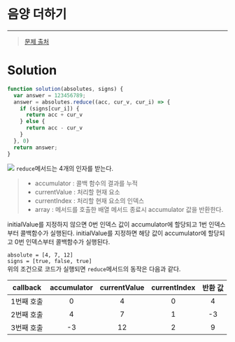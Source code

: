 # 음양 더하기

---

>[문제 출처](https://programmers.co.kr/learn/courses/30/lessons/76501?language=javascript)

# Solution
```js
function solution(absolutes, signs) {
  var answer = 123456789;
  answer = absolutes.reduce((acc, cur_v, cur_i) => {
    if (signs[cur_i]) {
      return acc + cur_v
    } else {
      return acc - cur_v
    }
  }, 0)
  return answer;
}
```
![](https://images.velog.io/images/main_string/post/c1590553-4665-4e3e-ad9a-041672952163/image.png)
``reduce``메서드는 4개의 인자를 받는다.
>- accumulator : 콜백 함수의 결과를 누적
>- currentValue : 처리할 현재 요소
>- currentIndex : 처리할 현재 요소의 인덱스
>- array : 메서드를 호출한 배열
메서드 종료시 accumulator 값을 반환한다.

initialValue를 지정하지 않으면 0번 인덱스 값이 accumulator에 할당되고 1번 인덱스부터 콜백함수가 실행된다. initialValue를 지정하면 해당 값이 accumulator에 할당되고 0번 인덱스부터 콜백함수가 실행된다.

``absolute = [4, 7, 12]`` <br> ``signs = [true, false, true]``<br>위의 조건으로 코드가 실행되면 ``reduce``메서드의 동작은 다음과 같다.

| callback   | accumulator         | currentValue        | currentIndex       | 반환 값             |
| ---------- | ------------------- | ------------------- | ------------------ | ------------------- |
| 1번째 호출 | <center>0</center>  | <center>4</center>  | <center>0</center> | <center>4</center>  |
| 2번째 호출 | <center>4</center>  | <center>7</center>  | <center>1</center> | <center>-3</center> |
| 3번째 호출 | <center>-3</center> | <center>12</center> | <center>2</center> | <center>9</center>  |